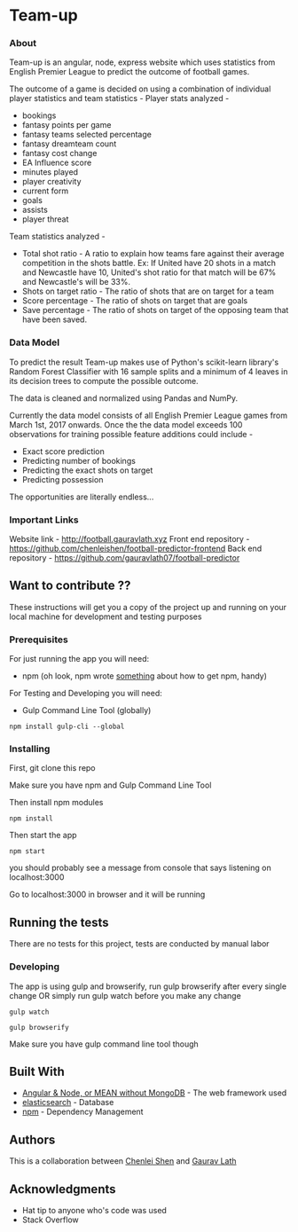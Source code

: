 # Team-up

### About

Team-up is an angular, node, express website which uses statistics from English Premier League to predict the outcome of football games. 

The outcome of a game is decided on using a combination of individual player statistics and team statistics - 
Player stats analyzed - 
* bookings
* fantasy points per game
* fantasy teams selected percentage
* fantasy dreamteam count
* fantasy cost change
* EA Influence score
* minutes played
* player creativity
* current form
* goals
* assists
* player threat

Team statistics analyzed - 
* Total shot ratio - A ratio to explain how teams fare against their average competition in the shots battle. Ex: If United have 20 shots in a match and Newcastle have 10, United's shot ratio for that match will be 67% and Newcastle's will be 33%.
* Shots on target ratio - The ratio of shots that are on target for a team
* Score percentage - The ratio of shots on target that are goals
* Save percentage - The ratio of shots on target of the opposing team that have been saved.

### Data Model
To predict the result Team-up makes use of Python's scikit-learn library's Random Forest Classifier with 16 sample splits and a minimum of 4 leaves in its decision trees to compute the possible outcome.

The data is cleaned and normalized using Pandas and NumPy.

Currently the data model consists of all English Premier League games from March 1st, 2017 onwards. Once the the data model exceeds 100 observations for training possible feature additions could include - 
* Exact score prediction
* Predicting number of bookings 
* Predicting the exact shots on target
* Predicting possession

The opportunities are literally endless...

### Important Links
Website link - http://football.gauravlath.xyz
Front end repository - https://github.com/chenleishen/football-predictor-frontend
Back end repository - https://github.com/gauravlath07/football-predictor

## Want to contribute ??

These instructions will get you a copy of the project up and running on your local machine for development and testing purposes 

### Prerequisites

For just running the app you will need:
* npm (oh look, npm wrote [something](http://blog.npmjs.org/post/85484771375/how-to-install-npm) about how to get npm, handy)

For Testing and Developing you will need:
* Gulp Command Line Tool (globally)

```
npm install gulp-cli --global
```

### Installing

First, git clone this repo

Make sure you have npm and Gulp Command Line Tool

Then install npm modules

```
npm install
```

Then start the app

```
npm start
```

you should probably see a message from console that says listening on localhost:3000

Go to localhost:3000 in browser and it will be running

## Running the tests

There are no tests for this project, tests are conducted by manual labor

### Developing

The app is using gulp and browserify, run gulp browserify after every single change OR simply run gulp watch before you make any change

```
gulp watch
```
```
gulp browserify
```
Make sure you have gulp command line tool though

## Built With

* [Angular & Node, or MEAN without MongoDB](http://mean.io/) - The web framework used
* [elasticsearch](https://www.elastic.co/products/elasticsearch) - Database
* [npm](https://www.npmjs.com/) - Dependency Management

## Authors

This is a collaboration between [Chenlei Shen](https://github.com/chenleishen) and [Gaurav Lath](https://github.com/gauravlath07)

## Acknowledgments

* Hat tip to anyone who's code was used
* Stack Overflow
